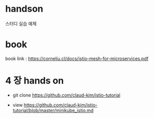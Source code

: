# handson
스터디 실습 예제
# book
book link : https://corneliu.cl/docs/istio-mesh-for-microservices.pdf

# 4 장 hands on
- git clone https://github.com/claud-kim/istio-tutorial

- view https://github.com/claud-kim/istio-tutorial/blob/master/minikube_istio.md
